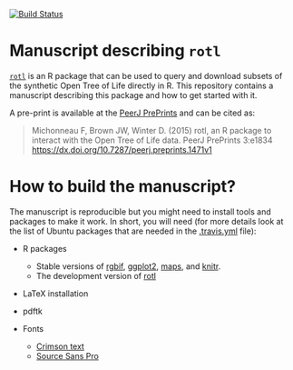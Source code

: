 [![Build Status](https://travis-ci.org/fmichonneau/rotl-ms.svg?branch=master)](https://travis-ci.org/fmichonneau/rotl-ms)

# Manuscript describing `rotl`

[`rotl`](https://github.com/ropensci/rotl) is an R package that can be used to
query and download subsets of the synthetic Open Tree of Life directly in
R. This repository contains a manuscript describing this package and how to get
started with it.

A pre-print is available at the
[PeerJ PrePrints](https://peerj.com/preprints/1471/) and can be cited as:

> Michonneau F, Brown JW, Winter D. (2015) rotl, an R package to interact with
> the Open Tree of Life data. PeerJ PrePrints 3:e1834
> <https://dx.doi.org/10.7287/peerj.preprints.1471v1>

# How to build the manuscript?

The manuscript is reproducible but you might need to install tools and packages
to make it work. In short, you will need (for more details look at the list of
Ubuntu packages that are needed in the [.travis.yml](.travis.yml) file):

* R packages
    * Stable versions of [rgbif](https://cran.r-project.org/package=rgbif),
      [ggplot2](https://cran.r-project.org/package=ggplot2),
      [maps](https://cran.r-project.org/package=maps), and
      [knitr](https://cran.r-project.org/package=knitr).
    * The development version of [rotl](https://github.com/ropensci/rotl)

* LaTeX installation

* pdftk

* Fonts
  * [Crimson text](http://www.fontsquirrel.com/fonts/crimson)
  * [Source Sans Pro](http://www.fontsquirrel.com/fonts/source-sans-pro)
